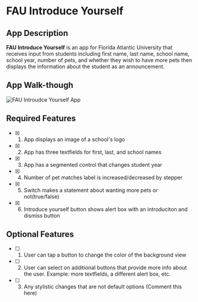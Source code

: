 # FAU Introduce Yourself

## App Description

**FAU Introduce Yourself** is an app for Florida Atlantic University that receives input from students including first name, last name, school name, school year, number of pets, and whether they wish to have more pets then displays the information about the student as an announcement.

## App Walk-though

![FAU Introudce Yourself App](https://github.com/user-attachments/assets/9d739097-d83d-45d5-81c9-f37f4460ffed)


## Required Features

* [x] 1. App displays an image of a school's logo
* [x] 2. App has three textfields for first, last, and school names
* [x] 3. App has a segmented control that changes student year
* [x] 4. Number of pet matches label is increased/decreased by stepper
* [x] 5. Switch makes a statement about wanting more pets or not(true/false)
* [x] 6. Introduce yourself button shows alert box with an introduciton and dismiss button

## Optional Features

* [ ] 1. User can tap a button to change the color of the background view
* [ ] 2. User can select on additional buttons that provide more info about the user. Example: more textfields, a different alert box, etc.
* [ ] 3. Any stylistic changes that are not default options (Comment this here)
